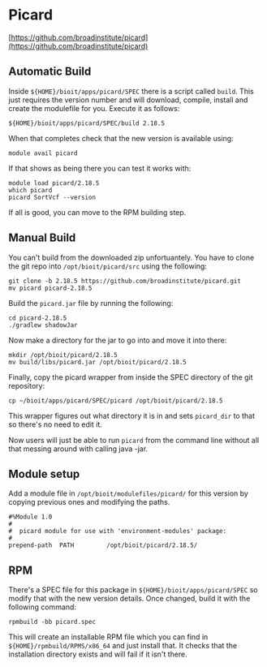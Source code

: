 # Picard

[https://github.com/broadinstitute/picard](https://github.com/broadinstitute/picard)

## Automatic Build

Inside `${HOME}/bioit/apps/picard/SPEC` there is a script called `build`. This just requires the version number and will download, compile, install and create the modulefile for you. Execute it as follows:

    ${HOME}/bioit/apps/picard/SPEC/build 2.18.5

When that completes check that the new version is available using:

    module avail picard

If that shows as being there you can test it works with:

    module load picard/2.18.5
    which picard
    picard SortVcf --version

If all is good, you can move to the RPM building step.

## Manual Build

You can't build from the downloaded zip unfortuantely. You have to clone the git repo into `/opt/bioit/picard/src` using the following:

    git clone -b 2.18.5 https://github.com/broadinstitute/picard.git
    mv picard picard-2.18.5

Build the `picard.jar` file by running the following:

    cd picard-2.18.5
    ./gradlew shadowJar

Now make a directory for the jar to go into and move it into there:

    mkdir /opt/bioit/picard/2.18.5
    mv build/libs/picard.jar /opt/bioit/picard/2.18.5

Finally, copy the picard wrapper from inside the SPEC directory of the git repository:

    cp ~/bioit/apps/picard/SPEC/picard /opt/bioit/picard/2.18.5

This wrapper figures out what directory it is in and sets `picard_dir` to that so there's no need to edit it.

Now users will just be able to run `picard` from the command line without all that messing around with calling java -jar.

## Module setup

Add a module file in `/opt/bioit/modulefiles/picard/` for this version by copying previous ones and modifying the paths.

    #%Module 1.0
    #
    #  picard module for use with 'environment-modules' package:
    #
    prepend-path  PATH         /opt/bioit/picard/2.18.5/

## RPM

There's a SPEC file for this package in `${HOME}/bioit/apps/picard/SPEC` so modify that with the new version details. Once changed, build it with the following command:

    rpmbuild -bb picard.spec

This will create an installable RPM file which you can find in `${HOME}/rpmbuild/RPMS/x86_64` and just install that. It checks that the installation directory exists and will fail if it isn't there.
